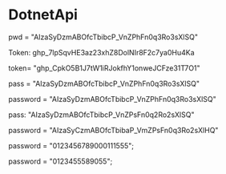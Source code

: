 # DotnetApi
pwd = "AIzaSyDzmABOfcTbibcP_VnZPhFn0q3Ro3sXlSQ"

Token: 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

token= "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"

pass = "AIzaSyDzmABOfcTbibcP_VnZPhFn0q3Ro3sXlSQ"

password = "AIzaSyDzmABOfcTbibcP_VnZPhFn0q3Ro3sXlSQ"

pass: "AIzaSyDzmABOfcTbibcP_VnZPsFn0q2Ro2sXlSQ"

password = "AIzaSyCzmABOfcTbibaP_VmZPsFn0q3Ro2sXlHQ"

password = "0123456789000111555";

password = "0123455589055";
